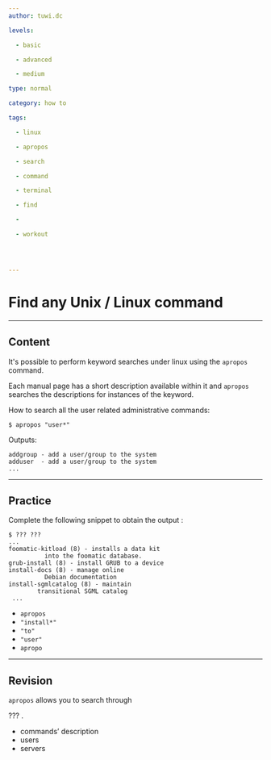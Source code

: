 ```yaml
---
author: tuwi.dc

levels:

  - basic

  - advanced

  - medium

type: normal

category: how to

tags:

  - linux

  - apropos

  - search

  - command

  - terminal

  - find

  - 

  - workout




---
```


# Find any Unix / Linux command

---

## Content

It's possible to perform keyword searches under linux using the `apropos` command.

Each manual page has a short description available within it and `apropos` searches the descriptions for instances of the keyword.

How to search all the user related administrative commands:

```
$ apropos "user*"
```

Outputs:

```
addgroup - add a user/group to the system
adduser  - add a user/group to the system
...
```

---

## Practice

Complete the following snippet to obtain the output :

```
$ ??? ???
...
foomatic-kitload (8) - installs a data kit
          into the foomatic database.
grub-install (8) - install GRUB to a device
install-docs (8) - manage online
          Debian documentation
install-sgmlcatalog (8) - maintain
        transitional SGML catalog
 ...
```

- `apropos`
- `"install*"`
- `"to"`
- `"user"`
- `apropo`

---

## Revision

`apropos` allows you to search through

??? .

- commands’ description
- users
- servers
